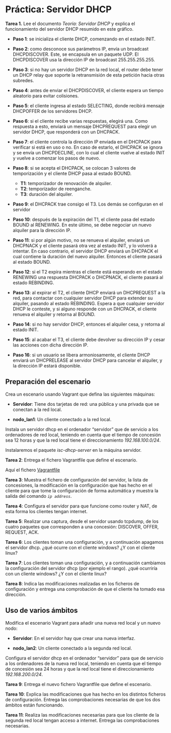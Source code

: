 # Práctica: Servidor DHCP

**Tarea 1.** Lee el documento _Teoría: Servidor DHCP_ y explica el 
funcionamiento del servidor DHCP resumido en este gráfico.

* **Paso 1**: se inicializa el cliente DHCP, comenzando en el estado INIT.

* **Paso 2**: como desconoce sus parámetros IP, envía un broadcast DHCPDISCOVER. Este, se 
encapsula en un paquete UDP. El DHCPDISCOVER usa la dirección IP de broadcast 255.255.255.255.

* **Paso 3**: si no hay un servidor DHCP en la red local, el router debe tener un DHCP relay
que soporte la retransmisión de esta petición hacia otras subredes. 

* **Paso 4**: antes de enviar el DHCPDISCOVER, el cliente espera un tiempo aleatorio para 
evitar colisiones.

* **Paso 5**: el cliente ingresa al estado SELECTING, donde recibirá mensaje DHCPOFFER de 
los servidores DHCP. 

* **Paso 6**: si el cliente recibe varias respuestas, elegirá una. Como respuesta a esto, 
enviará un mensaje DHCPREQUEST para elegir un servidor DHCP, que responderá con un DHCPACK.

* **Paso 7**: el cliente controla la dirección IP enviada en el DHCPACK para verificar si
está en uso o no. En caso de estarlo, el DHCPACK se ignora y se envía un DHCPDECLINE, con lo
cual el cliente vuelve al estado INIT y vuelve a comenzar los pasos de nuevo.

* **Paso 8**: si se acepta el DHCPACK, se colocan 3 valores de temporización y el cliente 
DHCP pasa al estado BOUND.

	* **T1**: temporizador de renovación de alquiler.
	* **T2**: temporizador de reenganche.
	* **T3**: duración del alquiler.

* **Paso 9**: el DHCPACK trae consigo el T3. Los demás se configuran en el servidor

* **Paso 10**: después de la expiración del T1, el cliente pasa del estado BOUND al 
RENEWING. En este último, se debe negociar un nuevo alquiler para la dirección IP. 

* **Paso 11**: si por algún motivo, no se renueva el alquiler, enviará un DHCPNACK y el 
cliente pasará otra vez al estado INIT, y lo volverá a intentar. En caso contrario, el 
servidor DHCP enviará un DHCPACK el cual contiene la duración del nuevo alquiler. Entonces 
el cliente pasará al estado BOUND.

* **Paso 12**: si el T2 expira mientras el cliente está esperando en el estado RENEWING una 
respuesta DHCPACK o DHCPNACK, el cliente pasará al estado REBINDING. 

* **Paso 13**: al expirar el T2, el cliente DHCP enviará un DHCPREQUEST a la red, para 
contactar con cualquier servidor DHCP para extender su alquiler, pasando al estado 
REBINDING. Espera a que cualquier servidor DHCP le conteste, y si alguno responde con un 
DHCPACK, el cliente renueva el alquiler y retorna al BOUND.

* **Paso 14**: si no hay servidor DHCP, entonces el alquiler cesa, y retorna al estado INIT.

* **Paso 15**: al acabar el T3, el cliente debe devolver su dirección IP y cesar las 
acciones con dicha dirección IP.

* **Paso 16**: si un usuario se libera armoniosamente, el cliente DHCP enviará un
DHCPRELEASE al servidor DHCP para cancelar el alquiler, y la dirección IP estará disponible.


## Preparación del escenario

Crea un escenario usando Vagrant que defina las siguientes máquinas:

* **Servidor**: Tiene dos tarjetas de red: una pública y una privada que 
se conectan a la red local.
    
* **nodo_lan1**: Un cliente conectado a la red local.

Instala un servidor dhcp en el ordenador “servidor” que de servicio a los 
ordenadores de red local, teniendo en cuenta que el tiempo de concesión 
sea 12 horas y que la red local tiene el direccionamiento _192.168.100.0/24_.

Instalaremos el paquete _isc-dhcp-server_ en la máquina servidor.

**Tarea 2**: Entrega el fichero Vagrantfile que define el escenario.

Aquí el fichero [Vagrantfile](./Vagrantfile)
    
**Tarea 3**: Muestra el fichero de configuración del servidor, la lista de 
concesiones, la modificación en la configuración que has hecho en el cliente 
para que tome la configuración de forma automática y muestra la salida 
del comando _`ip address`_.

**Tarea 4**: Configura el servidor para que funcione como router y NAT, 
de esta forma los clientes tengan internet.
    
**Tarea 5**: Realizar una captura, desde el servidor usando tcpdump, 
de los cuatro paquetes que corresponden a una concesión: DISCOVER, OFFER, 
REQUEST, ACK.

**Tarea 6**: Los clientes toman una configuración, y a continuación apagamos 
el servidor dhcp. ¿qué ocurre con el cliente windows? ¿Y con el cliente linux?
    
**Tarea 7**: Los clientes toman una configuración, y a continuación cambiamos 
la configuración del servidor dhcp (por ejemplo el rango). ¿qué ocurriría 
con un cliente windows? ¿Y con el cliente linux?

**Tarea 8**: Indica las modificaciones realizadas en los ficheros de 
configuración y entrega una comprobación de que el cliente ha tomado esa 
dirección.

## Uso de varios ámbitos

Modifica el escenario Vagrant para añadir una nueva red local y un nuevo nodo:

* **Servidor**: En el servidor hay que crear una nueva interfaz.
    
* **nodo_lan2**: Un cliente conectado a la segunda red local.

Configura el servidor dhcp en el ordenador “servidor” para que de servicio a 
los ordenadores de la nueva red local, teniendo en cuenta que el tiempo de 
concesión sea 24 horas y que la red local tiene el direccionamiento 
_192.168.200.0/24_.


**Tarea 9**: Entrega el nuevo fichero Vagrantfile que define el escenario.
    
**Tarea 10**: Explica las modificaciones que has hecho en los distintos 
ficheros de configuración. Entrega las comprobaciones necesarias de que 
los dos ámbitos están funcionando.
    
**Tarea 11**: Realiza las modificaciones necesarias para que los cliente de 
la segunda red local tengan acceso a internet. Entrega las comprobaciones 
necesarias.


